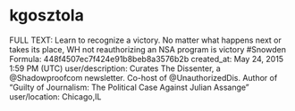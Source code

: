 # kgosztola

FULL TEXT: Learn to recognize a victory. No matter what happens next or takes its place, WH not reauthorizing an NSA program is victory #Snowden
Formula: 448f4507ec7f424e91b8beb8a3576b2b
created_at: May 24, 2015 1:59 PM (UTC)
user/description: Curates The Dissenter, a @Shadowproofcom newsletter. Co-host of @UnauthorizedDis. Author of “Guilty of Journalism: The Political Case Against Julian Assange”
user/location: Chicago,IL